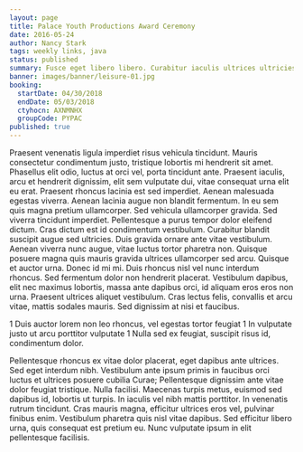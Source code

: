 ```yaml
---
layout: page
title: Palace Youth Productions Award Ceremony
date: 2016-05-24
author: Nancy Stark
tags: weekly links, java
status: published
summary: Fusce eget libero libero. Curabitur iaculis ultrices ultricies.
banner: images/banner/leisure-01.jpg
booking:
  startDate: 04/30/2018
  endDate: 05/03/2018
  ctyhocn: AXNMNHX
  groupCode: PYPAC
published: true
---
```

Praesent venenatis ligula imperdiet risus vehicula tincidunt. Mauris consectetur condimentum justo, tristique lobortis mi hendrerit sit amet. Phasellus elit odio, luctus at orci vel, porta tincidunt ante. Praesent iaculis, arcu et hendrerit dignissim, elit sem vulputate dui, vitae consequat urna elit eu erat. Praesent rhoncus lacinia est sed imperdiet. Aenean malesuada egestas viverra. Aenean lacinia augue non blandit fermentum. In eu sem quis magna pretium ullamcorper. Sed vehicula ullamcorper gravida. Sed viverra tincidunt imperdiet. Pellentesque a purus tempor dolor eleifend dictum.
Cras dictum est id condimentum vestibulum. Curabitur blandit suscipit augue sed ultricies. Duis gravida ornare ante vitae vestibulum. Aenean viverra nunc augue, vitae luctus tortor pharetra non. Quisque posuere magna quis mauris gravida ultrices ullamcorper sed arcu. Quisque et auctor urna. Donec id mi mi. Duis rhoncus nisl vel nunc interdum rhoncus. Sed fermentum dolor non hendrerit placerat. Vestibulum dapibus, elit nec maximus lobortis, massa ante dapibus orci, id aliquam eros eros non urna. Praesent ultrices aliquet vestibulum. Cras lectus felis, convallis et arcu vitae, mattis sodales mauris. Sed dignissim at nisi et faucibus.

1 Duis auctor lorem non leo rhoncus, vel egestas tortor feugiat
1 In vulputate justo ut arcu porttitor vulputate
1 Nulla sed ex feugiat, suscipit risus id, condimentum dolor.

Pellentesque rhoncus ex vitae dolor placerat, eget dapibus ante ultrices. Sed eget interdum nibh. Vestibulum ante ipsum primis in faucibus orci luctus et ultrices posuere cubilia Curae; Pellentesque dignissim ante vitae dolor feugiat tristique. Nulla facilisi. Maecenas turpis metus, euismod sed dapibus id, lobortis ut turpis. In iaculis vel nibh mattis porttitor. In venenatis rutrum tincidunt. Cras mauris magna, efficitur ultrices eros vel, pulvinar finibus enim. Vestibulum pharetra quis nisl vitae dapibus. Sed efficitur libero urna, quis consequat est pretium eu. Nunc vulputate ipsum in elit pellentesque facilisis.
